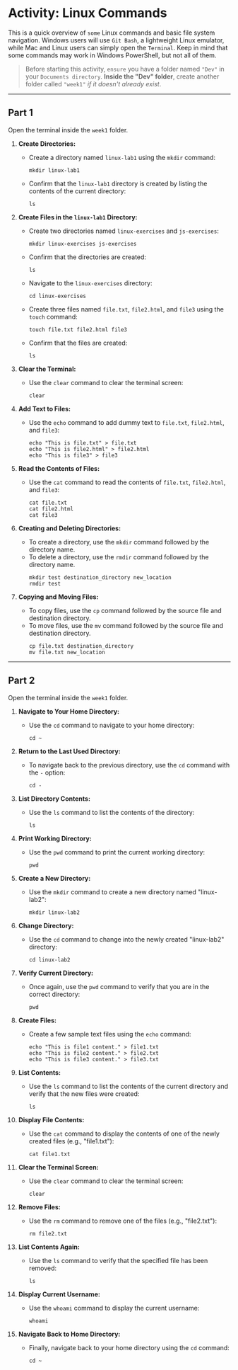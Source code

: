 # Activity: Linux Commands

This is a quick overview of `some` Linux commands and basic file system navigation. Windows users will use `Git Bash`, a lightweight Linux emulator, while Mac and Linux users can simply open the `Terminal`. Keep in mind that some commands may work in Windows PowerShell, but not all of them.

> Before starting this activity, `ensure` you have a folder named `"Dev"` in your `Documents directory`. **Inside the "Dev" folder**, create another folder called `"week1"` *if it doesn't already exist*.

----

## Part 1 

Open the terminal inside the `week1` folder.

1. **Create Directories:**
   - Create a directory named `linux-lab1` using the `mkdir` command:
     ```
     mkdir linux-lab1
     ```
   - Confirm that the `linux-lab1` directory is created by listing the contents of the current directory:
     ```
     ls
     ```

2. **Create Files in the `linux-lab1` Directory:**
   - Create two directories named `linux-exercises` and `js-exercises`:
     ```
     mkdir linux-exercises js-exercises
     ```
   - Confirm that the directories are created:
     ```
     ls
     ```
   - Navigate to the `linux-exercises` directory:
     ```
     cd linux-exercises
     ```
   - Create three files named `file.txt`, `file2.html`, and `file3` using the `touch` command:
     ```
     touch file.txt file2.html file3
     ```
   - Confirm that the files are created:
     ```
     ls
     ```

3. **Clear the Terminal:**
   - Use the `clear` command to clear the terminal screen:
     ```
     clear
     ```

4. **Add Text to Files:**
   - Use the `echo` command to add dummy text to `file.txt`, `file2.html`, and `file3`:
     ```
     echo "This is file.txt" > file.txt
     echo "This is file2.html" > file2.html
     echo "This is file3" > file3
     ```

5. **Read the Contents of Files:**
   - Use the `cat` command to read the contents of `file.txt`, `file2.html`, and `file3`:
     ```
     cat file.txt
     cat file2.html
     cat file3
     ```

6. **Creating and Deleting Directories:**
    - To create a directory, use the `mkdir` command followed by the directory name.
    - To delete a directory, use the `rmdir` command followed by the directory name.
      ```
      mkdir test destination_directory new_location
      rmdir test
      ```

7. **Copying and Moving Files:**
    - To copy files, use the `cp` command followed by the source file and destination directory.
    - To move files, use the `mv` command followed by the source file and destination directory.
      ```
      cp file.txt destination_directory
      mv file.txt new_location
      ```

----
##  Part 2

Open the terminal inside the `week1` folder.

1. **Navigate to Your Home Directory:**
   - Use the `cd` command to navigate to your home directory:
     ```
     cd ~
     ```

2. **Return to the Last Used Directory:**
   - To navigate back to the previous directory, use the `cd` command with the `-` option:
     ```
     cd -
     ```
3. **List Directory Contents:**
   - Use the `ls` command to list the contents of the  directory:
     ```
     ls
     ```

4. **Print Working Directory:**
   - Use the `pwd` command to print the current working directory:
     ```
     pwd
     ```

5. **Create a New Directory:**
   - Use the `mkdir` command to create a new directory named "linux-lab2":
     ```
     mkdir linux-lab2
     ```

6. **Change Directory:**
   - Use the `cd` command to change into the newly created "linux-lab2" directory:
     ```
     cd linux-lab2
     ```

7. **Verify Current Directory:**
   - Once again, use the `pwd` command to verify that you are in the correct directory:
     ```
     pwd
     ```

8. **Create Files:**
   - Create a few sample text files using the `echo` command:
     ```
     echo "This is file1 content." > file1.txt
     echo "This is file2 content." > file2.txt
     echo "This is file3 content." > file3.txt
     ```

9. **List Contents:**
   - Use the `ls` command to list the contents of the current directory and verify that the new files were created:
     ```
     ls
     ```

10. **Display File Contents:**
    - Use the `cat` command to display the contents of one of the newly created files (e.g., "file1.txt"):
      ```
      cat file1.txt
      ```

11. **Clear the Terminal Screen:**
    - Use the `clear` command to clear the terminal screen:
      ```
      clear
      ```

12. **Remove Files:**
    - Use the `rm` command to remove one of the files (e.g., "file2.txt"):
      ```
      rm file2.txt
      ```

13. **List Contents Again:**
    - Use the `ls` command to verify that the specified file has been removed:
      ```
      ls
      ```

14. **Display Current Username:**
    - Use the `whoami` command to display the current username:
      ```
      whoami
      ```

15. **Navigate Back to Home Directory:**
    - Finally, navigate back to your home directory using the `cd` command:
      ```
      cd ~
      ```



